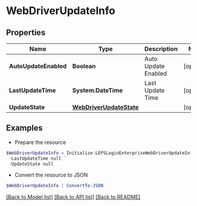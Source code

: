 # WebDriverUpdateInfo
## Properties

Name | Type | Description | Notes
------------ | ------------- | ------------- | -------------
**AutoUpdateEnabled** | **Boolean** | Auto Update Enabled | [optional] 
**LastUpdateTime** | **System.DateTime** | Last Update Time | [optional] 
**UpdateState** | [**WebDriverUpdateState**](WebDriverUpdateState.md) |  | [optional] 

## Examples

- Prepare the resource
```powershell
$WebDriverUpdateInfo = Initialize-LEPSLoginEnterpriseWebDriverUpdateInfo  -AutoUpdateEnabled null `
 -LastUpdateTime null `
 -UpdateState null
```

- Convert the resource to JSON
```powershell
$WebDriverUpdateInfo | ConvertTo-JSON
```

[[Back to Model list]](../README.md#documentation-for-models) [[Back to API list]](../README.md#documentation-for-api-endpoints) [[Back to README]](../README.md)

